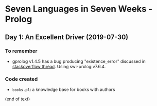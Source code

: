 # Seven Languages in Seven Weeks - Prolog

## Day 1: An Excellent Driver (2019-07-30)

### To remember

- gprolog v1.4.5 has a bug producing "existence_error" discussed in [stackoverflow thread](https://stackoverflow.com/questions/47107786/prolog-existence-error-procedure-in-basic-example). Using swi-prolog v7.6.4.

### Code created

- `books.pl`: a knowledge base for books with authors

(end of text)